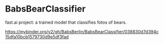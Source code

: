 # BabsBearClassifier
fast.ai project: a trained model that classifies fotos of bears.

https://mybinder.org/v2/gh/BabsBerlin/BabsBearClassifier/038830d7d394c15dfa10bcb1579730d9e5df3fad

